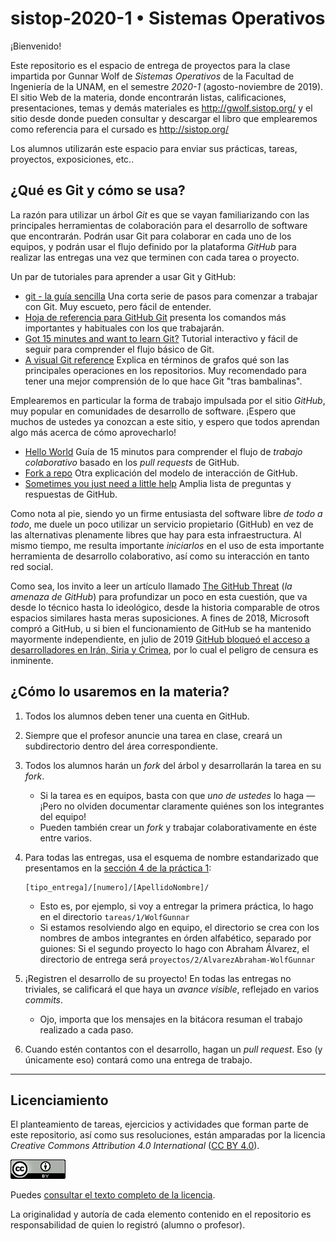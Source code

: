 # sistop-2020-1 • Sistemas Operativos #

¡Bienvenido!

Este repositorio es el espacio de entrega de proyectos para la clase
impartida por Gunnar Wolf de *Sistemas Operativos* de la Facultad de
Ingeniería de la UNAM, en el semestre *2020-1* (agosto-noviembre de
2019). El sitio Web de la materia, donde encontrarán listas,
calificaciones, presentaciones, temas y demás materiales es
http://gwolf.sistop.org/ y el sitio desde donde pueden consultar y
descargar el libro que emplearemos como referencia para el cursado es
http://sistop.org/

Los alumnos utilizarán este espacio para enviar sus prácticas, tareas,
proyectos, exposiciones, etc..

## ¿Qué es Git y cómo se usa? ##

La razón para utilizar un árbol *Git* es que se vayan familiarizando
con las principales herramientas de colaboración para el desarrollo de
software que encontrarán. Podrán usar Git para colaborar en cada uno
de los equipos, y podrán usar el flujo definido por la plataforma
*GitHub* para realizar las entregas una vez que terminen con cada
tarea o proyecto.

Un par de tutoriales para aprender a usar Git y GitHub:

* [git - la guía sencilla](https://rogerdudler.github.io/git-guide/index.es.html)
  Una corta serie de pasos para comenzar a trabajar con Git. Muy
  escueto, pero fácil de entender.
* [Hoja de referencia para GitHub
  Git](https://services.github.com/on-demand/downloads/es_ES/github-git-cheat-sheet.pdf)
  presenta los comandos más importantes y habituales con los que trabajarán.
* [Got 15 minutes and want to learn Git?](https://try.github.io/levels/1/challenges/1)
  Tutorial interactivo y fácil de seguir para comprender el flujo
  básico de Git.
* [A visual Git reference](https://marklodato.github.io/visual-git-guide/index-es.html)
  Explica en términos de grafos qué son las principales operaciones en
  los repositorios. Muy recomendado para tener una mejor comprensión
  de lo que hace Git "tras bambalinas".

Emplearemos en particular la forma de trabajo impulsada por el sitio
*GitHub*, muy popular en comunidades de desarrollo de software. ¡Espero
que muchos de ustedes ya conozcan a este sitio, y espero que todos
aprendan algo más acerca de cómo aprovecharlo!

* [Hello World](https://guides.github.com/activities/hello-world/)
  Guía de 15 minutos para comprender el flujo de *trabajo
  colaborativo* basado en los *pull requests* de GitHub.
* [Fork a repo](https://help.github.com/articles/fork-a-repo/)
  Otra explicación del modelo de interacción de GitHub.
* [Sometimes you just need a little help](https://help.github.com/)
  Amplia lista de preguntas y respuestas de GitHub.

Como nota al pie, siendo yo un firme entusiasta del software libre *de
todo a todo*, me duele un poco utilizar un servicio propietario
(GitHub) en vez de las alternativas plenamente libres que hay para
esta infraestructura. Al mismo tiempo, me resulta importante
*iniciarlos* en el uso de esta importante herramienta de desarrollo
colaborativo, así como su interacción en tanto red social.

Como sea, los invito a leer un artículo llamado [The GitHub
Threat](https://carlchenet.com/the-github-threat/) (_la amenaza de
GitHub_) para profundizar un poco en esta cuestión, que va desde lo
técnico hasta lo ideológico, desde la historia comparable de otros
espacios similares hasta meras suposiciones. A fines de 2018,
Microsoft compró a GitHub, u si bien el funcionamiento de GitHub se ha
mantenido mayormente independiente, en julio de 2019 [GitHub bloqueó
el acceso a desarrolladores en Irán, Siria y
Crimea](https://techcrunch.com/2019/07/29/github-ban-sanctioned-countries/),
por lo cual el peligro de censura es inminente.

## ¿Cómo lo usaremos en la materia? ##

1. Todos los alumnos deben tener una cuenta en GitHub.
2. Siempre que el profesor anuncie una tarea en clase, creará un
   subdirectorio dentro del área correspondiente.
3. Todos los alumnos harán un *fork* del árbol y desarrollarán la
   tarea en su *fork*.
    * Si la tarea es en equipos, basta con que *uno de ustedes* lo
      haga — ¡Pero no olviden documentar claramente quiénes son los
      integrantes del equipo!
    * Pueden también crear un *fork* y trabajar colaborativamente en éste
      entre varios.
4. Para todas las entregas, usa el esquema de nombre estandarizado que
   presentamos en la
   [sección 4 de la práctica 1](https://github.com/unamfi/sistop-2020-1/tree/master/practicas/1/README.md):
   
       [tipo_entrega]/[numero]/[ApellidoNombre]/

    * Esto es, por ejemplo, si voy a entregar la primera práctica,
      lo hago en el directorio `tareas/1/WolfGunnar`
    * Si estamos resolviendo algo en equipo, el directorio se crea con
      los nombres de ambos integrantes en órden alfabético, separado
      por guiones: Si el segundo proyecto lo hago con Abraham Álvarez,
      el directorio de entrega será
      `proyectos/2/AlvarezAbraham-WolfGunnar`
5. ¡Registren el desarrollo de su proyecto! En todas las entregas no
   triviales, se calificará el que haya un *avance visible*, reflejado
   en varios *commits*.
    * Ojo, importa que los mensajes en la bitácora resuman el trabajo
      realizado a cada paso.
6. Cuando estén contantos con el desarrollo, hagan un *pull
   request*. Eso (y únicamente eso) contará como una entrega de
   trabajo.

-----

## Licenciamiento ##

El planteamiento de tareas, ejercicios y actividades que forman parte
de este repositorio, así como sus resoluciones, están amparadas por la
licencia _Creative Commons Attribution 4.0 International_
([CC BY 4.0](https://creativecommons.org/licenses/by/4.0/)).

![CC BY 4.0](./CCBY4.0_88x31.png "CC BY 4.0")

Puedes [consultar el texto completo de la licencia](./COPYING.md).

La originalidad y autoría de cada elemento contenido en el repositorio
es responsabilidad de quien lo registró (alumno o profesor).
